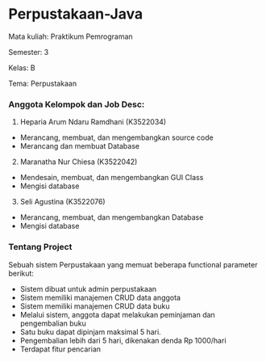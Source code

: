 # Perpustakaan-Java
Mata kuliah: Praktikum Pemrograman

Semester: 3

Kelas: B

Tema: Perpustakaan

### Anggota Kelompok dan Job Desc:
1. Heparia Arum Ndaru Ramdhani (K3522034)
- Merancang, membuat, dan mengembangkan source code
- Merancang dan membuat Database
2. Maranatha Nur Chiesa (K3522042)
- Mendesain, membuat, dan mengembangkan GUI Class
- Mengisi database
3. Seli Agustina (K3522076)
- Merancang, membuat, dan mengembangkan Database
- Mengisi database
### Tentang Project
Sebuah sistem Perpustakaan yang memuat beberapa functional parameter berikut:
- Sistem dibuat untuk admin perpustakaan
- Sistem memiliki manajemen CRUD data anggota 
- Sistem memiliki manajemen CRUD data buku
- Melalui sistem, anggota dapat melakukan peminjaman dan pengembalian buku
- Satu buku dapat dipinjam maksimal 5 hari.
- Pengembalian lebih dari 5 hari, dikenakan denda Rp 1000/hari
- Terdapat fitur pencarian
